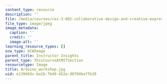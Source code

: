 ```yaml
---
content_type: resource
description: ''
file: /media/courses/res-3-002-collaborative-design-and-creative-expression-with-arduino-microcontrollers-january-iap-2017/e139d43cba1b7b49452ad0704ba7fb20_Arduino_workshop.jpg
file_type: image/jpeg
image_metadata:
  caption: ''
  credit: ''
  image-alt: ''
learning_resource_types: []
ocw_type: OCWImage
parent_title: Instructor Insights
parent_type: ThisCourseAtMITSection
resourcetype: Image
title: Arduino_workshop.jpg
uid: e139d43c-ba1b-7b49-452a-d0704ba7fb20
---
```

